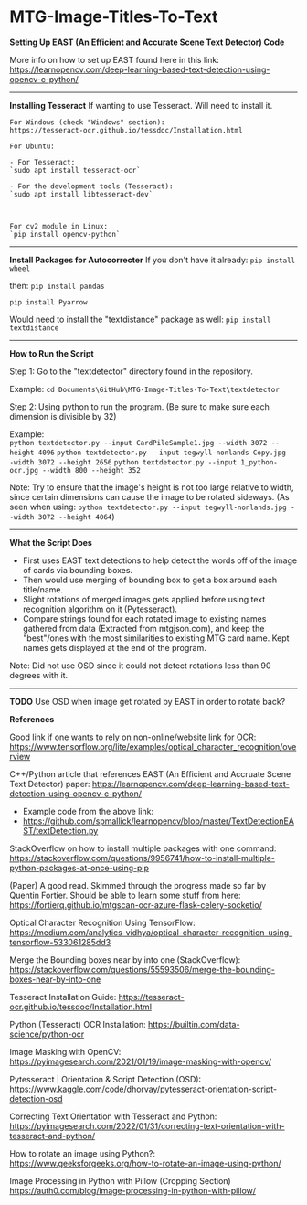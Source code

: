 # MTG-Image-Titles-To-Text

**Setting Up EAST (An Efficient and Accurate Scene Text Detector) Code**

More info on how to set up EAST found here in this link:<br>
https://learnopencv.com/deep-learning-based-text-detection-using-opencv-c-python/


------------------------------------


**Installing Tesseract**
If wanting to use Tesseract. Will need to install it.
~~~
For Windows (check "Windows" section):
https://tesseract-ocr.github.io/tessdoc/Installation.html
~~~
~~~
For Ubuntu:

- For Tesseract:
`sudo apt install tesseract-ocr`

- For the development tools (Tesseract):
`sudo apt install libtesseract-dev`



For cv2 module in Linux:
`pip install opencv-python`
~~~

-----------------------------------------------------

**Install Packages for Autocorrecter**
If you don't have it already:
`pip install wheel`

then:
`pip install pandas`

`pip install Pyarrow`

Would need to install the "textdistance" package as well:
`pip install textdistance`


------------------------------------

**How to Run the Script**

Step 1: Go to the "textdetector" directory found in the repository.

Example: `cd Documents\GitHub\MTG-Image-Titles-To-Text\textdetector`

Step 2: Using python to run the program. (Be sure to make sure each dimension is divisible by 32)

Example:<br>
`python textdetector.py --input CardPileSample1.jpg --width 3072 --height 4096`
`python textdetector.py --input tegwyll-nonlands-Copy.jpg --width 3072 --height 2656`
`python textdetector.py --input 1_python-ocr.jpg --width 800 --height 352`

Note: Try to ensure that the image's height is not too large relative to width, since certain dimensions can cause the image to be rotated sideways. (As seen when using: `python textdetector.py --input tegwyll-nonlands.jpg --width 3072 --height 4064`)

------------------------------------

**What the Script Does**

- First uses EAST text detections to help detect the words off of the image of cards via bounding boxes.
- Then would use merging of bounding box to get a box around each title/name.
- Slight rotations of merged images gets applied before using text recognition algorithm on it (Pytesseract).
- Compare strings found for each rotated image to existing names gathered from data (Extracted from mtgjson.com), and keep the "best"/ones with the most similarities to existing MTG card name. Kept names gets displayed at the end of the program.

Note: Did not use OSD since it could not detect rotations less than 90 degrees with it.

------------------------------------

**TODO**
Use OSD when image get rotated by EAST in order to rotate back?


**References**

Good link if one wants to rely on non-online/website link for OCR: https://www.tensorflow.org/lite/examples/optical_character_recognition/overview

C++/Python article that references EAST (An Efficient and Accruate Scene Text Detector) paper:
https://learnopencv.com/deep-learning-based-text-detection-using-opencv-c-python/

- Example code from the above link:
- https://github.com/spmallick/learnopencv/blob/master/TextDetectionEAST/textDetection.py

StackOverflow on how to install multiple packages with one command: https://stackoverflow.com/questions/9956741/how-to-install-multiple-python-packages-at-once-using-pip

(Paper) A good read. Skimmed through the progress made so far by Quentin Fortier. Should be able to learn some stuff from here:
https://fortierq.github.io/mtgscan-ocr-azure-flask-celery-socketio/

Optical Character Recognition Using TensorFlow:
https://medium.com/analytics-vidhya/optical-character-recognition-using-tensorflow-533061285dd3

Merge the Bounding boxes near by into one (StackOverflow):
https://stackoverflow.com/questions/55593506/merge-the-bounding-boxes-near-by-into-one

Tesseract Installation Guide:
https://tesseract-ocr.github.io/tessdoc/Installation.html

Python (Tesseract) OCR Installation:
https://builtin.com/data-science/python-ocr

Image Masking with OpenCV:
https://pyimagesearch.com/2021/01/19/image-masking-with-opencv/

Pytesseract | Orientation & Script Detection (OSD):
https://www.kaggle.com/code/dhorvay/pytesseract-orientation-script-detection-osd

Correcting Text Orientation with Tesseract and Python:
https://pyimagesearch.com/2022/01/31/correcting-text-orientation-with-tesseract-and-python/

How to rotate an image using Python?:
https://www.geeksforgeeks.org/how-to-rotate-an-image-using-python/

Image Processing in Python with Pillow (Cropping Section)
https://auth0.com/blog/image-processing-in-python-with-pillow/



